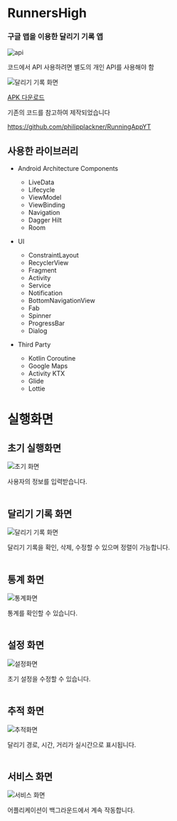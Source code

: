 # RunnersHigh

### 구글 맵을 이용한 달리기 기록 앱

![api](https://user-images.githubusercontent.com/50766393/127772947-fd9020f3-7781-4d00-baba-f3f0d655b7c2.png)

코드에서 API 사용하려면 별도의 개인 API를 사용해야 함

![달리기 기록 화면](https://user-images.githubusercontent.com/50766393/156168245-b44792ca-a5f6-403b-85c3-3debc8f92574.png)

[APK 다운로드](https://github.com/HanYeop/RunnersHigh/files/7121790/RunnersHigh.zip)

기존의 코드를 참고하여 제작되었습니다 

https://github.com/philipplackner/RunningAppYT

## 사용한 라이브러리
* Android Architecture Components
  * LiveData
  * Lifecycle
  * ViewModel
  * ViewBinding
  * Navigation
  * Dagger Hilt
  * Room

* UI
  * ConstraintLayout
  * RecyclerView
  * Fragment
  * Activity
  * Service
  * Notification
  * BottomNavigationView
  * Fab
  * Spinner
  * ProgressBar
  * Dialog

* Third Party
  * Kotlin Coroutine
  * Google Maps
  * Activity KTX
  * Glide
  * Lottie

# 실행화면

## 초기 실행화면
![초기 화면](https://user-images.githubusercontent.com/50766393/156168370-a7b8e6b2-442b-4e8f-98b5-57364dc4b979.png)

사용자의 정보를 입력받습니다.
<br>
<br>
 
## 달리기 기록 화면
![달리기 기록 화면](https://user-images.githubusercontent.com/50766393/156168385-8aa29f50-601c-463d-853f-84a1c444d12b.png)

달리기 기록을 확인, 삭제, 수정할 수 있으며 정렬이 가능합니다.
<br>
<br>

## 통계 화면
![통계화면](https://user-images.githubusercontent.com/50766393/156168408-6f9b0425-8693-439b-adf2-b2f9d9c87be0.png)

통계를 확인할 수 있습니다.
<br>
<br>

## 설정 화면
![설정화면](https://user-images.githubusercontent.com/50766393/156168425-265755e7-cf8a-465a-bd0a-bd201233829f.png)

초기 설정을 수정할 수 있습니다.
<br>
<br>

## 추적 화면
![추적화면](https://user-images.githubusercontent.com/50766393/156168451-8dbc6c2b-e01a-4007-bd54-ce88835b22e3.png)

달리기 경로, 시간, 거리가 실시간으로 표시됩니다.
<br>
<br>

## 서비스 화면
![서비스 화면](https://user-images.githubusercontent.com/50766393/156168481-19fd7014-02fd-4fce-8c4e-2dae59b87aa6.png)

어플리케이션이 백그라운드에서 계속 작동합니다.





